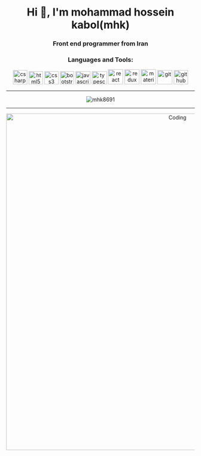 <h1 align="center">Hi 👋, I'm mohammad hossein kabol(mhk)</h1>
<h3 align="center">Front end programmer from Iran</h3>


<h3 align="center">Languages and Tools:</h3>

<p align="center">  
<img src="https://cdn.worldvectorlogo.com/logos/c--4.svg" alt="csharp" width="38" height="38"/>  
<img src="https://cdn.worldvectorlogo.com/logos/html-1.svg" alt="html5" width="38" height="35"/>
<img src="https://cdn.worldvectorlogo.com/logos/css-3.svg" alt="css3" width="38" height="35"/>  
<img src="https://cdn.worldvectorlogo.com/logos/bootstrap-4.svg" alt="bootstrap" width="37" height="35"/>
<img src="https://cdn.worldvectorlogo.com/logos/logo-javascript.svg" alt="javascript" width="40" height="35"/>
<img src="https://cdn.worldvectorlogo.com/logos/typescript.svg" alt="typescript" width="40" height="35"/>
<img src="https://www.vectorlogo.zone/logos/reactjs/reactjs-icon.svg" alt="react" width="40" height="40"/>
<img src="https://www.vectorlogo.zone/logos/js_redux/js_redux-icon.svg" alt="redux" width="40" height="40"/>
  <img src="https://cdn.worldvectorlogo.com/logos/material-ui-1.svg" alt="material ui" width="40" height="40"/>
<img src="https://www.vectorlogo.zone/logos/git-scm/git-scm-icon.svg" alt="git" width="40" height="38"/>
<img src="https://cdn.worldvectorlogo.com/logos/github-icon-2.svg" alt="github" width="38" height="38"/>
</p>
<hr/>
<p align="center"><img  src="https://github-readme-stats.vercel.app/api/top-langs?username=mhk8691&show_icons=true&locale=en&layout=compact" alt="mhk8691" /></p>
<hr/>
<p align="center"><img alt="Coding" width="900" src="https://gist.githubusercontent.com/vininjr/d29bb07bdadb41e4b0923bc8fa748b1a/raw/88f20c9d749d756be63f22b09f3c4ac570bc5101/programming.gif"></p>

